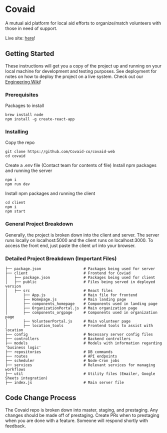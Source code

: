 # Covaid

A mutual aid platform for local aid efforts to organize/match volunteers with those in need of support.

Live site: [here](https://covaid.co)!

## Getting Started

These instructions will get you a copy of the project up and running on your local machine for development and testing purposes. See deployment for notes on how to deploy the project on a live system.
Check out our [Engineering Wiki](https://www.notion.so/Engineering-Wiki-f8aca1e37ce9452cab9e17103eb8bfe7)!

### Prerequisites

Packages to install

```
brew install node
npm install -g create-react-app

```

### Installing

Copy the repo

```
git clone https://github.com/Covaid-co/covaid-web
cd covaid
```

Create a .env file (Contact team for contents of file)
Install npm packages and running the server

```
npm i
npm run dev
```

Install npm packages and running the client

```
cd client
npm i
npm start
```

### General Project Breakdown

Generally, the project is broken down into the client and server. The server runs locally on localhost:5000 and the client runs on localhost:3000. To access the front end, just paste the client url into your browser.

### Detailed Project Breakdown (Important Files)

    ├── package.json                   # Packages being used for server
    ├── client                         # Frontend for Coviad
    │   ├── package.json               # Packages being used for client
    │   ├── public                     # Files being served in deployed version
    │   ├── src                        # React files
    │       ├── App.js                 # Main file for frontend
    │       ├── Homepage.js            # Main landing page
    │       ├── components_homepage    # Components used in landing page
    │       ├── OrganizationPortal.js  # Main organization page
    │       ├── components_orgpage     # Components used in organization page
    │       ├── VolunteerPortal.js     # Main volunteer page
    │       ├── location_tools         # Frontend tools to assist with location
    ├── config                         # Necessary server config files
    ├── controllers                    # Backend controllers
    ├── models                         # Models with information regarding 'business logic'
    ├── repositories                   # DB commands
    ├── routes                         # API endpoints
    ├── scheduler                      # Node-Cron jobs
    ├── services                       # Relevant services for managing workflows
    ├── util                           # Utility files (Emailer, Google Sheets integration)
    ├── index.js                       # Main server file

## Code Change Process

The Covaid repo is broken down into master, staging, and prestaging. Any changes should be made off of prestaging. Create PRs when to prestaging when you are done with a feature. Someone will respond shortly with feedback.
